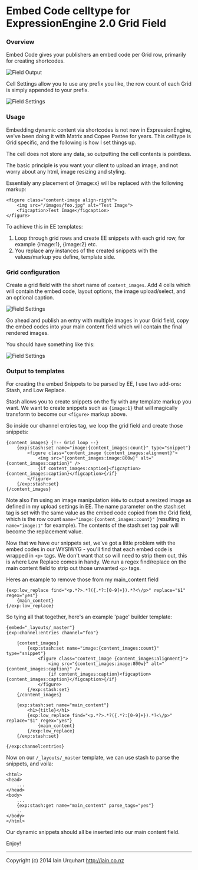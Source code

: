 # Embed Code celltype for ExpressionEngine 2.0 Grid Field

### Overview

Embed Code gives your publishers an embed code per Grid row, primarily for creating shortcodes.

![Field Output](http://f.cl.ly/items/4142100Q0N452n0q322x/Image%202014-09-01%20at%2010.39.49%20pm.png)

Cell Settings allow you to use any prefix you like, the row count of each Grid is simply appended to your prefix.

![Field Settings](http://f.cl.ly/items/0z3g0H2o3V1W0b2l2L3c/Image%202014-09-01%20at%2010.41.22%20pm.png)

### Usage

Embedding dynamic content via shortcodes is not new in ExpressionEngine, we've been doing it with Matrix and Copee Pastee for years. This celltype is Grid specific, and the following is how I set things up.

The cell does not store any data, so outputting the cell contents is pointless. 

The basic principle is you want your client to upload an image, and not worry about any html, image resizing and styling.

Essentialy any placement of {image:x} will be replaced with the following markup:

	<figure class="content-image align-right">
		<img src="/images/foo.jpg" alt="Test Image">
		<figcaption>Test Image</figcaption>
	</figure>

To achieve this in EE templates:

1. Loop through grid rows and create EE snippets with each grid row, for example {image:1}, {image:2} etc.
2. You replace any instances of the created snippets with the values/markup you define, template side.

### Grid configuration

Create a grid field with the short name of `content_images`. Add 4 cells which will contain the embed code, layout options, the image upload/select, and an optional caption.

![Field Settings](http://f.cl.ly/items/1F033L1s0L1k0z1I3m25/Image%202014-09-02%20at%2012.26.35%20pm.png)

Go ahead and publish an entry with multiple images in your Grid field, copy the embed codes into your main content field which will contain the final rendered images.

You should have something like this:

![Field Settings](http://f.cl.ly/items/0E0M020P160m0m1o2d0G/Image%202014-09-02%20at%2012.31.32%20pm.png)

### Output to templates

For creating the embed Snippets to be parsed by EE, I use two add-ons: Stash, and Low Replace.

Stash allows you to create snippets on the fly with any template markup you want. We want to create snippets such as `{image:1}` that will magically transform to become our `<figure>` markup above.

So inside our channel entries tag, we loop the grid field and create those snippets:

	{content_images} {!-- Grid loop --}
		{exp:stash:set name="image:{content_images:count}" type="snippet"}
			<figure class="content_image {content_images:alignment}">
				<img src="{content_images:image:800w}" alt="{content_images:caption}" />
				{if content_images:caption}<figcaption>{content_images:caption}</figcaption>{/if}
			</figure>
		{/exp:stash:set}
	{/content_images}

Note also I'm using an image manipulation `800w` to output a resized image as defined in my upload settings in EE. The name parameter on the stash:set tag is set with the same value as the embed code copied from the Grid field, which is the row count `name="image:{content_images:count}"` (resulting in `name="image:1"` for example). The contents of the stash:set tag pair will become the replacement value.

Now that we have our snippets set, we've got a little problem with the embed codes in our WYSIWYG - you'll find that each embed code is wrapped in `<p>` tags. We don't want that so will need to strip them out, this is where Low Replace comes in handy. We run a regex find/replace on the main content field to strip out those unwanted `<p>` tags.

Heres an example to remove those from my main_content field

	{exp:low_replace find="<p.*?>.*?({.*?:[0-9]+}).*?<\/p>" replace="$1" regex="yes"}
		{main_content}
	{/exp:low_replace}

So tying all that together, here's an example 'page' builder template:


	{embed="_layouts/_master"}
	{exp:channel:entries channel="foo"}

		{content_images}
			{exp:stash:set name="image:{content_images:count}" type="snippet"}
				<figure class="content_image {content_images:alignment}">
					<img src="{content_images:image:800w}" alt="{content_images:caption}" />
					{if content_images:caption}<figcaption>{content_images:caption}</figcaption>{/if}
				</figure>
			{/exp:stash:set}
		{/content_images}

		{exp:stash:set name="main_content"}
			<h1>{title}</h1>
			{exp:low_replace find="<p.*?>.*?({.*?:[0-9]+}).*?<\/p>" replace="$1" regex="yes"}
				{main_content}
			{/exp:low_replace}
		{/exp:stash:set}

	{/exp:channel:entries}

Now on our `/_layouts/_master` template, we can use stash to parse the snippets, and voila:

	<html>
	<head>
		...
	</head>
	<body>
		...
		{exp:stash:get name="main_content" parse_tags="yes"}
		..
	</body>
	</html>

Our dynamic snippets should all be inserted into our main content field.

Enjoy!

* * *

Copyright (c) 2014 Iain Urquhart
http://iain.co.nz


